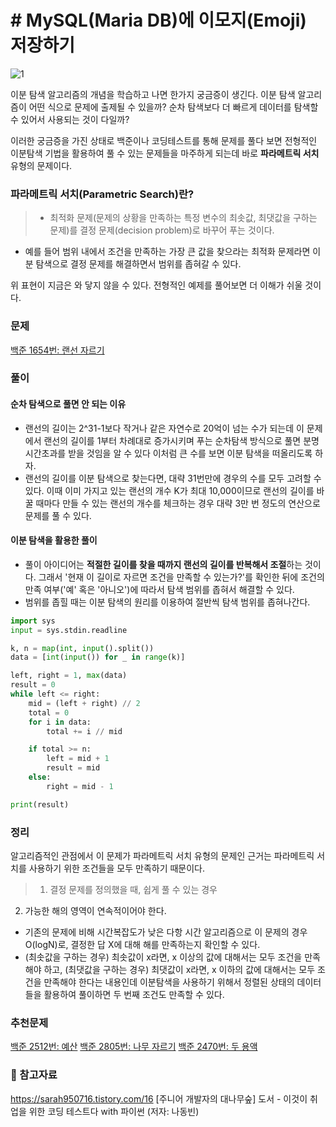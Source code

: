 # # MySQL(Maria DB)에 이모지(Emoji) 저장하기

![1](images.png)

이분 탐색 알고리즘의 개념을 학습하고 나면 한가지 궁금증이 생긴다. 이분 탐색 알고리즘이 어떤 식으로 문제에 출제될 수 있을까? 순차 탐색보다 더 빠르게 데이터를 탐색할 수 있어서 사용되는 것이 다일까?

이러한 궁금증을 가진 상태로 백준이나 코딩테스트를 통해 문제를 풀다 보면 전형적인 이분탐색 기법을 활용하여 풀 수 있는 문제들을 마주하게 되는데 바로 **파라메트릭 서치** 유형의 문제이다.

### 파라메트릭 서치(Parametric Search)란?
> - 최적화 문제(문제의 상황을 만족하는 특정 변수의 최솟값, 최댓값을 구하는 문제)를 결정 문제(decision problem)로 바꾸어 푸는 것이다.
- 예를 들어 범위 내에서 조건을 만족하는 가장 큰 값을 찾으라는 최적화 문제라면 이분 탐색으로 결정 문제를 해결하면서 범위를 좁혀갈 수 있다.

위 표현이 지금은 와 닿지 않을 수 있다. 전형적인 예제를 풀어보면 더 이해가 쉬울 것이다.

### 문제
[백준 1654번: 랜선 자르기](https://www.acmicpc.net/problem/1654)

### 풀이
#### 순차 탐색으로 풀면 안 되는 이유
- 랜선의 길이는 2^31-1보다 작거나 같은 자연수로 20억이 넘는 수가 되는데 이 문제에서 랜선의 길이를 1부터 차례대로 증가시키며 푸는 순차탐색 방식으로 풀면 분명 시간초과를 받을 것임을 알 수 있다 이처럼 큰 수를 보면 이분 탐색을 떠올리도록 하자.
- 랜선의 길이를 이분 탐색으로 찾는다면, 대략 31번만에 경우의 수를 모두 고려할 수 있다. 이때 이미 가지고 있는 랜선의 개수 K가 최대 10,000이므로 랜선의 길이를 바꿀 때마다 만들 수 있는 랜선의 개수를 체크하는 경우 대략 3만 번 정도의 연산으로 문제를 풀 수 있다.

#### 이분 탐색을 활용한 풀이
- 풀이 아이디어는 **적절한 길이를 찾을 때까지 랜선의 길이를 반복해서 조절**하는 것이다. 그래서 '현재 이 길이로 자르면 조건을 만족할 수 있는가?'를 확인한 뒤에 조건의 만족 여부('예' 혹은 '아니오')에 따라서 탐색 범위를 좁혀서 해결할 수 있다.
- 범위를 좁힐 때는 이분 탐색의 원리를 이용하여 절반씩 탐색 범위를 좁혀나간다.

```python
import sys
input = sys.stdin.readline

k, n = map(int, input().split())
data = [int(input()) for _ in range(k)]

left, right = 1, max(data)  
result = 0
while left <= right:
    mid = (left + right) // 2
    total = 0
    for i in data:
        total += i // mid

    if total >= n:
        left = mid + 1
        result = mid
    else:
        right = mid - 1

print(result)
```
### 정리
알고리즘적인 관점에서 이 문제가 파라메트릭 서치 유형의 문제인 근거는 파라메트릭 서치를 사용하기 위한 조건들을 모두 만족하기 때문이다.
> 1) 결정 문제를 정의했을 때, 쉽게 풀 수 있는 경우
2) 가능한 해의 영역이 연속적이어야 한다.

- 기존의 문제에 비해 시간복잡도가 낮은 다항 시간 알고리즘으로 이 문제의 경우 O(logN)로, 결정한 답 X에 대해 해를 만족하는지 확인할 수 있다.
- (최솟값을 구하는 경우) 최솟값이 x라면, x 이상의 값에 대해서는 모두 조건을 만족해야 하고, (최댓값을 구하는 경우) 최댓값이 x라면, x 이하의 값에 대해서는 모두 조건을 만족해야 한다는 내용인데 이분탐색을 사용하기 위해서 정렬된 상태의 데이터들을 활용하여 풀이하면 두 번째 조건도 만족할 수 있다.

### 추천문제

[백준 2512번: 예산](https://www.acmicpc.net/problem/2512)
[백준 2805번: 나무 자르기](https://www.acmicpc.net/problem/2805)
[백준 2470번: 두 용액](https://www.acmicpc.net/problem/2470)


### 🔎 참고자료
https://sarah950716.tistory.com/16 [주니어 개발자의 대나무숲]
도서 - 이것이 취업을 위한 코딩 테스트다 with 파이썬 (저자: 나동빈)
